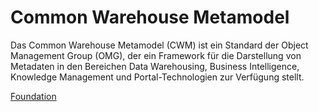 # Common Warehouse Metamodel

Das Common Warehouse Metamodel (CWM) ist ein Standard der Object Management Group (OMG), der ein Framework für die Darstellung von Metadaten in den Bereichen Data Warehousing, Business Intelligence, Knowledge Management und Portal-Technologien zur Verfügung stellt.

[Foundation](src/main/java/org/omg/java/cwm/foundation/Foundation.md)
